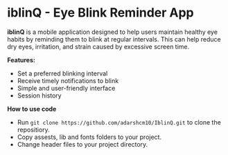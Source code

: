 # iblinQ - Eye Blink Reminder App

**iblinQ** is a mobile application designed to help users maintain healthy eye habits by reminding them to blink at regular intervals. This can help reduce dry eyes, irritation, and strain caused by excessive screen time.

**Features:**

* Set a preferred blinking interval
* Receive timely notifications to blink
* Simple and user-friendly interface
* Session history


**How to use code**
* Run ```git clone https://github.com/adarshcm10/IblinQ.git``` to clone the repositiory.
* Copy assests, lib and fonts folders to your project.
* Change header files to your project directory.
